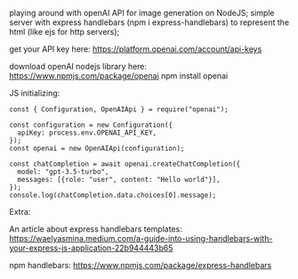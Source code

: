 playing around with openAI API for image generation on NodeJS; simple server with express handlebars (npm i express-handlebars) to represent the html (like ejs for http servers);

get your API key here:
https://platform.openai.com/account/api-keys

download openAI nodejs library here:
https://www.npmjs.com/package/openai
npm install openai

JS initializing:

    const { Configuration, OpenAIApi } = require("openai");

    const configuration = new Configuration({
      apiKey: process.env.OPENAI_API_KEY,
    });
    const openai = new OpenAIApi(configuration);

    const chatCompletion = await openai.createChatCompletion({
      model: "gpt-3.5-turbo",
      messages: [{role: "user", content: "Hello world"}],
    });
    console.log(chatCompletion.data.choices[0].message);

Extra: 

An article about express handlebars templates:
https://waelyasmina.medium.com/a-guide-into-using-handlebars-with-your-express-js-application-22b944443b65

npm handlebars:
https://www.npmjs.com/package/express-handlebars

